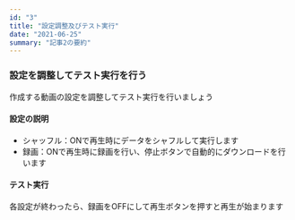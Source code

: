 ```yaml
---
id: "3"
title: "設定調整及びテスト実行"
date: "2021-06-25"
summary: "記事2の要約"
---
```


### 設定を調整してテスト実行を行う
作成する動画の設定を調整してテスト実行を行いましょう

#### 設定の説明

* シャッフル：ONで再生時にデータをシャフルして実行します
* 録画：ONで再生時に録画を行い、停止ボタンで自動的にダウンロードを行います

#### テスト実行
各設定が終わったら、録画をOFFにして再生ボタンを押すと再生が始まります